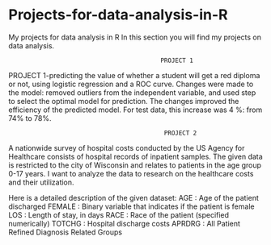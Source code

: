# Projects-for-data-analysis-in-R
My projects for data analysis in R
In this section you will find my projects on data analysis.
          
                                              PROJECT 1		
PROJECT 1-predicting the value of whether a student will get a red diploma or not, using logistic regression and a ROC curve.
Changes were made to the model: removed outliers from the independent variable, and used step to select the optimal model for prediction. The changes improved the efficiency of the predicted model. For test data, this increase was 4 %: from 74% to 78%.


                                               PROJECT 2 

A nationwide survey of hospital costs conducted by the US Agency for Healthcare consists of hospital records of inpatient samples. The given data is restricted to the city of Wisconsin and relates to patients in the age group 0-17 years. I want to analyze the data to research on the healthcare costs and their utilization.

Here is a detailed description of the given dataset:
AGE : Age of the patient discharged
FEMALE : Binary variable that indicates if the patient is female
LOS : Length of stay, in days
RACE : Race of the patient (specified numerically)
TOTCHG : Hospital discharge costs
APRDRG : All Patient Refined Diagnosis Related Groups
